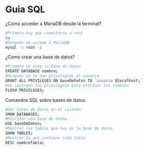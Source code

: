 # Guia SQL

¿Como acceder a MariaDB desde la terminal?

```bash
#Primero hay que conectarse a root
su -
#Despues se accede a MariaDB
mysql -u root -p
```

¿Como crear una base de datos?

```bash
#Primero se crea la base de datos
CREATE DATABASE nombre;
#Despues se le dan privilegios al usuario
GRANT ALL PRIVILEGES ON baseDeDatos TO 'usuario'@localhost;
#Se recargan los privilegios para efectuar los cambios
FLUSH PRIVILEGES;
```

Comandos SQL sobre bases de datos:

```bash
#Ver bases de datos en el sistema
SHOW DATABASES;
#Utilizar una base de datos
USE baseDeDatos;
#Mostrar las tablas que hay en la base de datos
SHOW TABLES;
#Mostrar lo que contiene cada tabla
DESC nombreTabla;
```